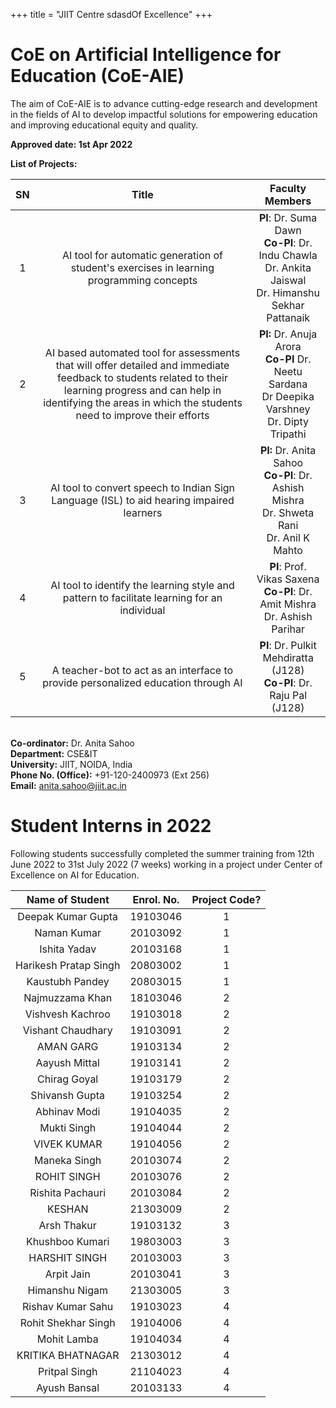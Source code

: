 +++
title = "JIIT Centre sdasdOf Excellence"
+++

# CoE on Artificial Intelligence for Education (CoE-AIE)

The aim of CoE-AIE is to advance cutting-edge research and development in the fields of AI to develop impactful solutions for empowering education and improving educational equity and quality.

**Approved date: 1st Apr 2022**

**List of Projects:**


| SN | Title                                                          | Faculty Members                                                        |
|:--:|:--------------------------------------------------------------:|:----------------------------------------------------------------------:|
| 1 | AI tool for automatic generation of student&#39;s exercises in learning programming concepts | **PI**: Dr. Suma Dawn <br>**Co-PI**: Dr. Indu Chawla<br>Dr. Ankita Jaiswal<br>Dr. Himanshu Sekhar Pattanaik |
| 2 | AI based automated tool for assessments that will offer detailed and immediate feedback to students related to their learning progress and can help in identifying the areas in which the students need to improve their efforts | **PI:** Dr. Anuja Arora<br>**Co-PI** Dr. Neetu Sardana<br>Dr Deepika Varshney<br>Dr. Dipty Tripathi |
| 3 | AI tool to convert speech to Indian Sign Language (ISL) to aid hearing impaired learners | **PI:** Dr. Anita Sahoo<br>**Co-PI**: Dr. Ashish Mishra<br>Dr. Shweta Rani<br>Dr. Anil K Mahto
| 4 | AI tool to identify the learning style and pattern to facilitate learning for an individual | **PI**: Prof. Vikas Saxena<br>**Co-PI**: Dr. Amit Mishra<br>Dr. Ashish Parihar
| 5 | A teacher-bot to act as an interface to provide personalized education through AI | **PI**: Dr. Pulkit Mehdiratta (J128)<br>**Co-PI**: Dr. Raju Pal (J128)

<br>**Co-ordinator:**       Dr. Anita Sahoo
<br>**Department:**         CSE&IT
<br>**University:**         JIIT, NOIDA, India
<br>**Phone No. (Office):** +91-120-2400973 (Ext 256)
<br>**Email:**              anita.sahoo@jiit.ac.in



# Student Interns in 2022
Following students successfully completed the summer training from 12th June 2022 to 31st July 2022 (7 weeks) working in a project under Center of Excellence on AI for Education.

Name of Student       | Enrol. No. | Project Code?
|:-------------------:|:----------:|:------------:|
Deepak Kumar Gupta | 19103046 | 1
Naman Kumar | 20103092 | 1
Ishita Yadav | 20103168 | 1
Harikesh Pratap Singh | 20803002 | 1
Kaustubh Pandey | 20803015 | 1
Najmuzzama Khan | 18103046 | 2
Vishvesh Kachroo | 19103018 | 2
Vishant Chaudhary  | 19103091 | 2
AMAN GARG | 19103134 | 2
Aayush Mittal | 19103141 | 2
Chirag Goyal | 19103179 | 2
Shivansh Gupta | 19103254 | 2
Abhinav Modi | 19104035 | 2
Mukti Singh | 19104044 | 2
VIVEK KUMAR | 19104056 | 2
Maneka Singh | 20103074 | 2
ROHIT SINGH | 20103076 | 2
Rishita Pachauri | 20103084 | 2
KESHAN | 21303009 | 2
Arsh Thakur | 19103132 | 3
Khushboo Kumari | 19803003 | 3
HARSHIT SINGH | 20103003 | 3
Arpit Jain | 20103041 | 3
Himanshu Nigam | 21303005 | 3
Rishav Kumar Sahu | 19103023 | 4
Rohit Shekhar Singh | 19104006 | 4
Mohit Lamba | 19104034 | 4
KRITIKA  BHATNAGAR | 21303012 | 4
Pritpal Singh | 21104023 | 4
Ayush Bansal | 20103133 | 4
